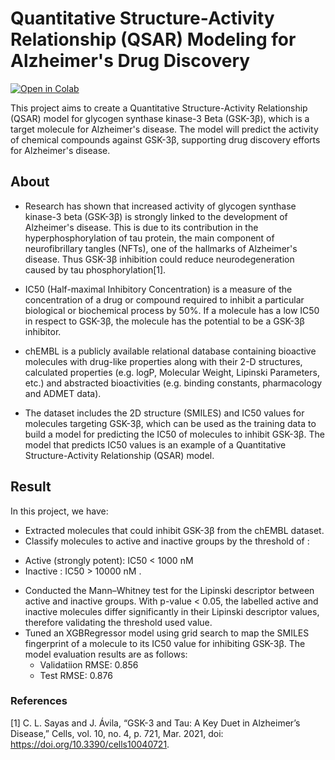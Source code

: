 # Quantitative Structure-Activity Relationship (QSAR) Modeling for Alzheimer's Drug Discovery
[![Open in Colab](https://colab.research.google.com/assets/colab-badge.svg)](https://colab.research.google.com/github/Shanty-01/quantitative-structure-activity-relationship-modeling/blob/main/chEMBL_Alzheimer_Glycogen_synthase_kinase_3_beta.ipynb)



This project aims to create a Quantitative Structure-Activity Relationship (QSAR) model for glycogen synthase kinase-3 Beta (GSK-3β), 
which is a target molecule for Alzheimer's disease. The model will predict the activity of chemical compounds against GSK-3β, 
supporting drug discovery efforts for Alzheimer's disease.

## About
* Research has shown that increased activity of glycogen synthase kinase-3 beta (GSK-3β) is strongly linked to the development of Alzheimer's disease. This is due to its contribution in the hyperphosphorylation of tau protein, the main component of neurofibrillary tangles (NFTs), one of the hallmarks of Alzheimer's disease. Thus GSK-3β inhibition could reduce neurodegeneration caused by tau phosphorylation[1].  

* IC50 (Half-maximal Inhibitory Concentration) is a measure of the concentration of a drug or compound required to inhibit a particular biological or biochemical process by 50%. If a molecule has a low IC50 in respect to GSK-3β, the molecule has the potential to be a GSK-3β inhibitor.

* chEMBL is a publicly available relational database containing bioactive molecules with drug-like properties along with their 2-D structures, calculated properties (e.g. logP, Molecular Weight, Lipinski Parameters, etc.) and abstracted bioactivities (e.g. binding constants, pharmacology and ADMET data).

 * The dataset includes the 2D structure (SMILES) and IC50 values for molecules targeting GSK-3β, which can be used as the training data to build a model for predicting the IC50 of molecules to inhibit GSK-3β. The model that predicts IC50 values is an example of a Quantitative Structure-Activity Relationship (QSAR) model.
## Result
In this project, we have:  

* Extracted molecules that could inhibit GSK-3β from the chEMBL dataset.
* Classify molecules to active and inactive groups by the threshold of :
 - Active (strongly potent): IC50 < 1000 nM
 - Inactive : IC50 > 10000 nM .

* Conducted the Mann–Whitney test for the Lipinski descriptor between active and inactive groups. With p-value < 0.05, the labelled active and inactive molecules differ significantly in their Lipinski descriptor values, therefore validating the threshold used value.
* Tuned an XGBRegressor model using grid search to map the SMILES fingerprint of a molecule to its IC50 value for inhibiting GSK-3β. The model evaluation results are as follows:
   - Validatiion RMSE: 0.856
   - Test RMSE: 0.876
### References
[1] C. L. Sayas and J. Ávila, “GSK-3 and Tau: A Key Duet in Alzheimer’s Disease,” Cells, vol. 10, no. 4, p. 721, Mar. 2021, doi: https://doi.org/10.3390/cells10040721.
